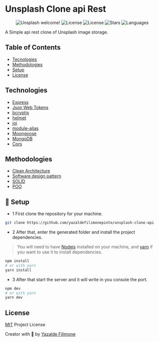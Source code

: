# Unsplash Clone api Rest

<p align="center">
  <img src="https://img.shields.io/static/v1?label=unsplash-clone-api&message=Welcome&color=FFFFFF&labelColor=110C2F" alt="Unsplash welcome!" />
  <img alt="License" src="https://img.shields.io/static/v1?label=version&message=1.0&color=FFFFFF&labelColor=110C2F">
  <img alt="License" src="https://img.shields.io/static/v1?label=license&message=MIT&color=FFFFFF&labelColor=110C2F">
  <img alt="Stars" src="https://img.shields.io/github/stars/yazaldefilimonepinto/unsplash-clone-api?color=FFFFFF&labelColor=110C2F">
  <img alt="Languages" src="https://img.shields.io/github/languages/count/yazaldefilimonepinto/unsplash-clone-api?color=FFFFFF&labelColor=110C2F">
</p>

A Simple api rest clone of Unsplash image storage.

## Table of Contents

- [Tecnologies](#technologies)
- [Methodologies](#methodologies)
- [Setup](#setup)
- [License](#license)

<a id="technologies"></a>

## Technologies

- [Express](https://expressjs.com/)
- [Json Web Tokens](https://jwt.io/)
- [bcryptjs](https://www.npmjs.com/package/bcryptjs)
- [helmet](https://www.npmjs.com/package/helmet)
- [joi](https://www.npmjs.com/package/joi)
- [module-alias](https://www.npmjs.com/package/module-alias)
- [Moongoose](https://mongoosejs.com/)
- [MongoDB](https://www.mongodb.com/)
- [Cors](https://www.npmjs.com/package/cors)

<a id="methodologies"></a>

## Methodologies

- [Clean Architecture](https://blog.cleancoder.com/uncle-bob/2012/08/13/the-clean-architecture.html)
- [Software design pattern](https://en.wikipedia.org/wiki/Software_design_pattern)
- [SOLID](https://en.wikipedia.org/wiki/SOLID)
- [POO](https://pt.wikipedia.org/wiki/Programa%C3%A7%C3%A3o_orientada_a_objetos)

<a id="setup"></a>

## 👷 Setup

- 1 First clone the repository for your machine.

```sh
git clone https://github.com/yazaldefilimonepinto/unsplash-clone-api
```

- 2 After that, enter the generated folder and install the project dependencies.

> You will need to have [Nodejs](https://nodejs.org/) installed on your machine, and [yarn](https://yarnpkg.com/) if you want to use it to install dependencies.

```sh
npm install
# or with yarn
yarn install
```

- 3 After that start the server and it will write in you console the port.

```sh
npm dev
# or with yarn
yarn dev
```

<a id="license"></a>

## License

[MIT](https://github.com/yazaldefilimonepinto/unsplash-clone-api/blob/main/LICENSE) Project License

Creator with 💙 by [Yazalde Filimone](https://www.linkedin.com/in/yazaldefilimonepinto)
